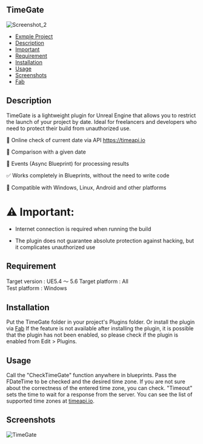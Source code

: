 ## TimeGate

![Screenshot_2](https://github.com/user-attachments/assets/4d006964-c79c-494a-a832-200de1bed5c9)

* [Exmple Project](https://github.com/4eep/TimeGate/releases/download/ue5.4/Example.Project.zip)
* [Description](#Description)
* [Important](#Important)
* [Requirement](#Requirement)
* [Installation](#Installation)
* [Usage](#Usage)
* [Screenshots](#Screenshots)
* [Fab](https://www.fab.com/ru/portal/listings/de1f10cb-ccae-407b-8011-70f02996aa1a)

## Description

TimeGate is a lightweight plugin for Unreal Engine that allows you to restrict the launch of your project by date. Ideal for freelancers and developers who need to protect their build from unauthorized use.

🔗 Online check of current date via API https://timeapi.io

🧠 Comparison with a given date

💬 Events (Async Blueprint) for processing results

✅ Works completely in Blueprints, without the need to write code

🧩 Compatible with Windows, Linux, Android and other platforms

# ⚠️ Important:

- Internet connection is required when running the build

- The plugin does not guarantee absolute protection against hacking, but it complicates unauthorized use

## Requirement

Target version : UE5.4 ～ 5.6
Target platform : All  
Test platform : Windows 

## Installation

Put the TimeGate folder in your project's Plugins folder. Or install the plugin via [Fab](https://www.fab.com/ru/portal/listings/de1f10cb-ccae-407b-8011-70f02996aa1a)
If the feature is not available after installing the plugin, it is possible that the plugin has not been enabled, so please check if the plugin is enabled from Edit > Plugins.

## Usage

Call the "CheckTimeGate" function anywhere in blueprints.
Pass the FDateTime to be checked and the desired time zone. If you are not sure about the correctness of the entered time zone, you can check. "Timeout" sets the time to wait for a response from the server.
You can see the list of supported time zones at [timeapi.io](https://timeapi.io/api/TimeZone/AvailableTimeZones).

## Screenshots
![TimeGate](https://github.com/user-attachments/assets/886fb40a-3512-4b5b-a87d-745293a3e0f2)
